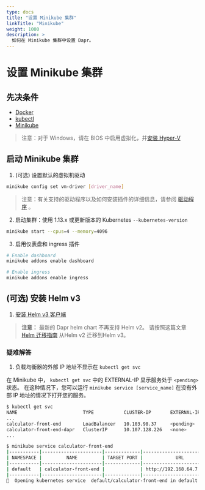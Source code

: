 ```yaml
---
type: docs
title: "设置 Minikube 集群"
linkTitle: "Minikube"
weight: 1000
description: >
  如何在 Minikube 集群中设置 Dapr。
---
```


# 设置 Minikube 集群

## 先决条件

- [Docker](https://docs.docker.com/install/)
- [kubectl](https://kubernetes.io/docs/tasks/tools/)
- [Minikube](https://minikube.sigs.k8s.io/docs/start/)

> 注意：对于 Windows，请在 BIOS 中启用虚拟化，并[安装 Hyper-V](https://docs.microsoft.com/virtualization/hyper-v-on-windows/quick-start/enable-hyper-v)

## 启动 Minikube 集群

1. (可选) 设置默认的虚拟机驱动

```bash
minikube config set vm-driver [driver_name]
```

> 注意：有关支持的驱动程序以及如何安装插件的详细信息，请参阅 [驱动程序](https://minikube.sigs.k8s.io/docs/reference/drivers/) 。

2. 启动集群：使用 1.13.x 或更新版本的 Kubernetes `--kubernetes-version`

```bash
minikube start --cpus=4 --memory=4096
```

3. 启用仪表盘和 ingress 插件

```bash
# Enable dashboard
minikube addons enable dashboard

# Enable ingress
minikube addons enable ingress
```

## (可选) 安装 Helm v3

1. [安装 Helm v3 客户端](https://helm.sh/docs/intro/install/)

> **注意：** 最新的 Dapr helm chart 不再支持 Helm v2。 请按照这篇文章 [Helm 迁移指南](https://helm.sh/blog/migrate-from-helm-v2-to-helm-v3/) 从Helm v2 迁移到Helm v3。

### 疑难解答

1. 负载均衡器的外部 IP 地址不显示在 `kubectl get svc`

在 Minikube 中， `kubectl get svc` 中的 EXTERNAL-IP 显示服务处于 `<pending>` 状态。 在这种情况下，您可以运行 `minikube service [service_name]` 在没有外部 IP 地址的情况下打开您的服务。

```bash
$ kubectl get svc
NAME                        TYPE           CLUSTER-IP       EXTERNAL-IP   PORT(S)            AGE
...
calculator-front-end        LoadBalancer   10.103.98.37     <pending>     80:30534/TCP       25h
calculator-front-end-dapr   ClusterIP      10.107.128.226   <none>        80/TCP,50001/TCP   25h
...

$ minikube service calculator-front-end
|-----------|----------------------|-------------|---------------------------|
| NAMESPACE |         NAME         | TARGET PORT |            URL            |
|-----------|----------------------|-------------|---------------------------|
| default   | calculator-front-end |             | http://192.168.64.7:30534 |
|-----------|----------------------|-------------|---------------------------|
🎉  Opening kubernetes service  default/calculator-front-end in default browser...
```
